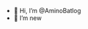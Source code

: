 - 👋 Hi, I’m @AminoBatlog
- 👀 I’m new

<!---
AminoBatlog/AminoBatlog is a ✨ special ✨ repository because its `README.md` (this file) appears on your GitHub profile.
You can click the Preview link to take a look at your changes.
--->

